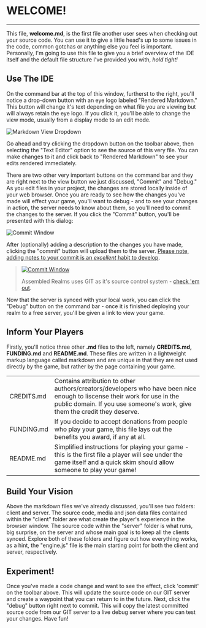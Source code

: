 # **WELCOME!**  
***
This file, **welcome.md**, is the first file another user sees when checking out your source code. You can use it to give a little head's up to some issues in the code, common gotchas or anything else you feel is important. Personally, 
I'm going to use this file to give you a brief overview of the IDE itself and the default file structure I've provided you with, *hold tight!*  

## Use The IDE

On the command bar at the top of this window, furtherst to the right, you'll notice a drop-down button with an eye logo labeled "Rendered Markdown." This button will change it's text depending on what file you are viewing but will always retain the eye logo. If you click it, you'll be able to change the view mode, usually from a display mode to an edit mode. 

![Markdown View Dropdown](/img/welcome/rendered_markdown_button.png)

Go ahead and try clicking the dropdown button on the toolbar above, then selecting the "Text Editor" option to see the source of this very file. You can make changes to it and click back to "Rendered Markdown" to see your edits rendered immediately.

There are two other very important buttons on the command bar and they are right next to the view button we just discussed, "Commit" and "Debug." As you edit files in your project, the changes are stored locally inside of your web browser. Once you are ready to see how the changes you've made will effect your game, you'll want to debug - and to see your changes in action, the server needs to know about them, so you'll need to commit the changes to the server. If you click the "Commit" button, you'll be presented with this dialog:

![Commit Window](/img/welcome/commit_window.png)

After (optionally) adding a description to the changes you have made, clicking the "commit" button will upload them to the server. [Please note, adding notes to your commit is an *excellent* habit to develop](http://alistapart.com/article/the-art-of-the-commit).

> [![Commit Window](/img/welcome/git_logo.png)](https://git-scm.com/)
>
> Assembled Realms uses GIT as it's source control system - [check 'em out](https://git-scm.com/). 

Now that the server is synced with your local work, you can click the "Debug" button on the command bar - once it is finished deploying your realm to a free server, you'll be given a link to view your game.

## Inform Your Players

Firstly, you'll notice three other **.md** files to the left, namely **CREDITS.md, FUNDING.md** and **README.md**. These files are written in a lightweight markup language called markdown and are unique in that they are not used directly
by the game, but rather by the page containing your game. 

| | |
| ------------- | ------------- |
| CREDITS.md    | Contains attribution to other authors/creators/developers who have been nice enough to liscense their work for use in the public domain. If you use someone's work, give them the credit they deserve. |
| FUNDING.md    | If you decide to accept donations from people who play your game, this file lays out the benefits you award, if any at all. |
| README.md     | Simplified instructions for playing your game - this is the first file a player will see under the game itself and a quick skim should allow someone to play your game! |

## Build Your Vision

Above the markdown files we've already discussed, you'll see two folders: client and server. The source code, media and json data files contained within the "client" folder are what create the player's experience in the browser window. 
The source code within the "server" folder is what runs, big surprise, on the server and whose main goal is to keep all the clients synced. Explore both of these folders and figure out how everything works, as a hint, the "engine.js" 
file is the main starting point for both the client and server, respectively.

## Experiment!

Once you've made a code change and want to see the effect, click 'commit' on the toolbar above. This will update the source code on our GIT server and create a waypoint that you can return to in the future. Next, click the "debug" 
button right next to commit. This will copy the latest committed source code from our GIT server to a live debug server where you can test your changes. Have fun!
